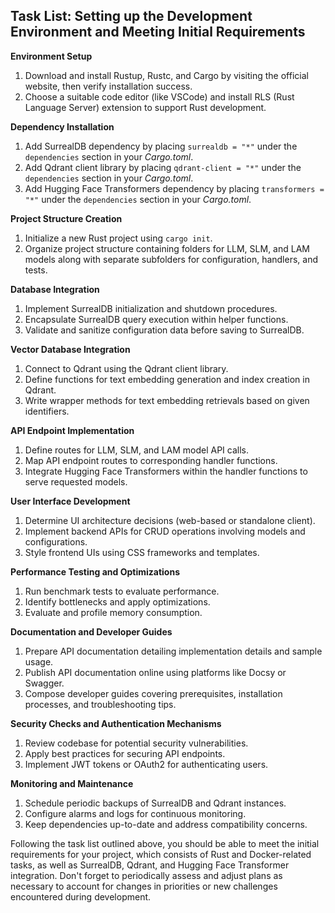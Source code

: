  Task List: Setting up the Development Environment and Meeting Initial Requirements
----------------------------------------------------------------------------------

**Environment Setup**

1. Download and install Rustup, Rustc, and Cargo by visiting the official website, then verify installation success.
2. Choose a suitable code editor (like VSCode) and install RLS (Rust Language Server) extension to support Rust development.

**Dependency Installation**

1. Add SurrealDB dependency by placing `surrealdb = "*"` under the `dependencies` section in your *Cargo.toml*.
2. Add Qdrant client library by placing `qdrant-client = "*"` under the `dependencies` section in your *Cargo.toml*.
3. Add Hugging Face Transformers dependency by placing `transformers = "*"` under the `dependencies` section in your *Cargo.toml*.

**Project Structure Creation**

1. Initialize a new Rust project using `cargo init`.
2. Organize project structure containing folders for LLM, SLM, and LAM models along with separate subfolders for configuration, handlers, and tests.

**Database Integration**

1. Implement SurrealDB initialization and shutdown procedures.
2. Encapsulate SurrealDB query execution within helper functions.
3. Validate and sanitize configuration data before saving to SurrealDB.

**Vector Database Integration**

1. Connect to Qdrant using the Qdrant client library.
2. Define functions for text embedding generation and index creation in Qdrant.
3. Write wrapper methods for text embedding retrievals based on given identifiers.

**API Endpoint Implementation**

1. Define routes for LLM, SLM, and LAM model API calls.
2. Map API endpoint routes to corresponding handler functions.
3. Integrate Hugging Face Transformers within the handler functions to serve requested models.

**User Interface Development**

1. Determine UI architecture decisions (web-based or standalone client).
2. Implement backend APIs for CRUD operations involving models and configurations.
3. Style frontend UIs using CSS frameworks and templates.

**Performance Testing and Optimizations**

1. Run benchmark tests to evaluate performance.
2. Identify bottlenecks and apply optimizations.
3. Evaluate and profile memory consumption.

**Documentation and Developer Guides**

1. Prepare API documentation detailing implementation details and sample usage.
2. Publish API documentation online using platforms like Docsy or Swagger.
3. Compose developer guides covering prerequisites, installation processes, and troubleshooting tips.

**Security Checks and Authentication Mechanisms**

1. Review codebase for potential security vulnerabilities.
2. Apply best practices for securing API endpoints.
3. Implement JWT tokens or OAuth2 for authenticating users.

**Monitoring and Maintenance**

1. Schedule periodic backups of SurrealDB and Qdrant instances.
2. Configure alarms and logs for continuous monitoring.
3. Keep dependencies up-to-date and address compatibility concerns.

Following the task list outlined above, you should be able to meet the initial requirements for your project, which consists of Rust and Docker-related tasks, as well as SurrealDB, Qdrant, and Hugging Face Transformer integration. Don't forget to periodically assess and adjust plans as necessary to account for changes in priorities or new challenges encountered during development.
